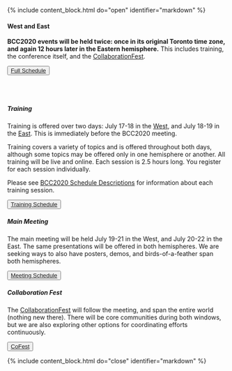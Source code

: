 <!-- Begin Schedule Section -->
<!--Important for markdown to render! Also make sure the page has a .md extension-->
{% include content_block.html do="open" identifier="markdown" %} <div markdown="1">

#### West and East

**BCC2020 events will be held twice: once in its original Toronto time zone, and again 12 hours later in the Eastern hemisphere.**  This includes training, the conference itself, and the [CollaborationFest](../cofest/).

<div><button type="button" class="btn btn-info lead"><a href="https://bcc2020.sched.com/">Full Schedule</a></button></div>

<br /> <br />

##### Training

Training is offered over two days: July 17-18 in the <a href='https://bcc2020.sched.com/venue/West'>West</a>, and July 18-19 in the <a href='https://bcc2020.sched.com/venue/East'>East</a>. This is immediately before the BCC2020 meeting.

Training covers a variety of topics and is offered throughout both days, although some topics may be offered only in one hemisphere or another. All training will be live and online. Each session is 2.5 hours long. You register for each session individually.

Please see <a href='https://bcc2020.sched.com/list/descriptions/type/Training'>BCC2020 Schedule Descriptions</a> for information about each training session.

<button type="button" class="btn btn-info"><a href="https://bcc2020.sched.com/overview/type/Training">Training Schedule</a></button>


##### Main Meeting

The main meeting will be held July 19-21 in the West, and July 20-22 in the East.  The same presentations will be offered in both hemispheres. We are seeking ways to also have posters, demos, and birds-of-a-feather span both hemispheres.

<button type="button" class="btn btn-info"><a href="https://bcc2020.sched.com/overview/type/Meeting">Meeting Schedule</a></button>

##### Collaboration Fest

The [CollaborationFest](../cofest/) will follow the meeting, and span the entire world (nothing new there).  There will be core communities during both windows, but we are also exploring other options for coordinating efforts continuously.

<button type="button" class="btn btn-info"><a href="../cofest/">CoFest</a></button>
<!-- End Schedule Section -->

</div> {% include content_block.html do="close" identifier="markdown" %}
